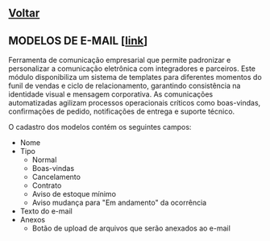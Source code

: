 [Voltar](./00_INDEX.md)
---

## MODELOS DE E-MAIL [[link](https://sandbox.solaryum.com.br/fotus-yfe/configuracoes/modelos-de-email)]

Ferramenta de comunicação empresarial que permite padronizar e personalizar a comunicação eletrônica com integradores e
parceiros. Este módulo disponibiliza um sistema de templates para diferentes momentos do funil de vendas e ciclo de
relacionamento, garantindo consistência na identidade visual e mensagem corporativa. As comunicações automatizadas
agilizam processos operacionais críticos como boas-vindas, confirmações de pedido, notificações de entrega e suporte
técnico.

O cadastro dos modelos contém os seguintes campos:

- Nome
- Tipo
    - Normal
    - Boas-vindas
    - Cancelamento
    - Contrato
    - Aviso de estoque mínimo
    - Aviso mudança para "Em andamento" da ocorrência
- Texto do e-mail
- Anexos
    - Botão de upload de arquivos que serão anexados ao e-mail
